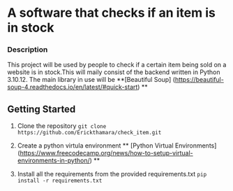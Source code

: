 # A software that checks if an item is in stock
### Description
This project will be used by people to check if a certain item being sold on a website is in stock.This will maily consist of the backend written in Python 3.10.12. The main library in use will be **[Beautiful Soup] (https://beautiful-soup-4.readthedocs.io/en/latest/#quick-start) **

## Getting Started
1. Clone the repository
    `git clone https://github.com/Erickthamara/check_item.git`

2. Create a python virtula environment
    ** [Python Virtual Environments] (https://www.freecodecamp.org/news/how-to-setup-virtual-environments-in-python/) **

3. Install all the requirements from the provided requirements.txt
    `pip install -r requirements.txt`

